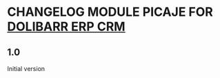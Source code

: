 # CHANGELOG MODULE PICAJE FOR [DOLIBARR ERP CRM](https://www.dolibarr.org)

## 1.0

Initial version
